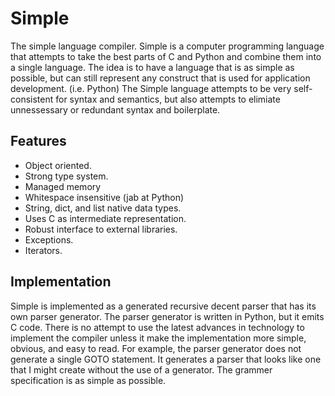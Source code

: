 # Simple
The simple language compiler. Simple is a computer programming language that attempts to take the best parts of C and Python and combine them into a single language. The idea is to have a language that is as simple as possible, but can still represent any construct that is used for application development. (i.e. Python) The Simple language attempts to be very self-consistent for syntax and semantics, but also attempts to elimiate unnessessary or redundant syntax and boilerplate.  

## Features
* Object oriented.
* Strong type system.
* Managed memory
* Whitespace insensitive (jab at Python)
* String, dict, and list native data types.
* Uses C as intermediate representation.
* Robust interface to external libraries.
* Exceptions.
* Iterators.

## Implementation
Simple is implemented as a generated recursive decent parser that has its own parser generator. The parser generator is written in Python, but it emits C code. There is no attempt to use the latest advances in technology to implement the compiler unless it make the implementation more simple, obvious, and easy to read. For example, the parser generator does not generate a single GOTO statement. It generates a parser that looks like one that I might create without the use of a generator. The grammer specification is as simple as possible. 
